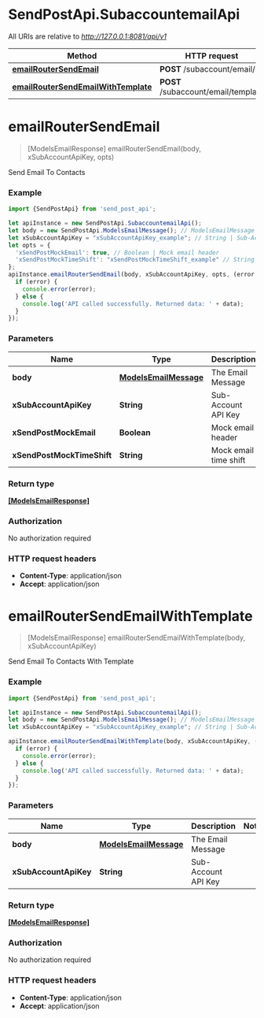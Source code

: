 # SendPostApi.SubaccountemailApi

All URIs are relative to *http://127.0.0.1:8081/api/v1*

Method | HTTP request | Description
------------- | ------------- | -------------
[**emailRouterSendEmail**](SubaccountemailApi.md#emailRouterSendEmail) | **POST** /subaccount/email/ | 
[**emailRouterSendEmailWithTemplate**](SubaccountemailApi.md#emailRouterSendEmailWithTemplate) | **POST** /subaccount/email/template | 

<a name="emailRouterSendEmail"></a>
# **emailRouterSendEmail**
> [ModelsEmailResponse] emailRouterSendEmail(body, xSubAccountApiKey, opts)



Send Email To Contacts

### Example
```javascript
import {SendPostApi} from 'send_post_api';

let apiInstance = new SendPostApi.SubaccountemailApi();
let body = new SendPostApi.ModelsEmailMessage(); // ModelsEmailMessage | The Email Message
let xSubAccountApiKey = "xSubAccountApiKey_example"; // String | Sub-Account API Key
let opts = { 
  'xSendPostMockEmail': true, // Boolean | Mock email header
  'xSendPostMockTimeShift': "xSendPostMockTimeShift_example" // String | Mock email time shift
};
apiInstance.emailRouterSendEmail(body, xSubAccountApiKey, opts, (error, data, response) => {
  if (error) {
    console.error(error);
  } else {
    console.log('API called successfully. Returned data: ' + data);
  }
});
```

### Parameters

Name | Type | Description  | Notes
------------- | ------------- | ------------- | -------------
 **body** | [**ModelsEmailMessage**](ModelsEmailMessage.md)| The Email Message | 
 **xSubAccountApiKey** | **String**| Sub-Account API Key | 
 **xSendPostMockEmail** | **Boolean**| Mock email header | [optional] 
 **xSendPostMockTimeShift** | **String**| Mock email time shift | [optional] 

### Return type

[**[ModelsEmailResponse]**](ModelsEmailResponse.md)

### Authorization

No authorization required

### HTTP request headers

 - **Content-Type**: application/json
 - **Accept**: application/json

<a name="emailRouterSendEmailWithTemplate"></a>
# **emailRouterSendEmailWithTemplate**
> [ModelsEmailResponse] emailRouterSendEmailWithTemplate(body, xSubAccountApiKey)



Send Email To Contacts With Template

### Example
```javascript
import {SendPostApi} from 'send_post_api';

let apiInstance = new SendPostApi.SubaccountemailApi();
let body = new SendPostApi.ModelsEmailMessage(); // ModelsEmailMessage | The Email Message
let xSubAccountApiKey = "xSubAccountApiKey_example"; // String | Sub-Account API Key

apiInstance.emailRouterSendEmailWithTemplate(body, xSubAccountApiKey, (error, data, response) => {
  if (error) {
    console.error(error);
  } else {
    console.log('API called successfully. Returned data: ' + data);
  }
});
```

### Parameters

Name | Type | Description  | Notes
------------- | ------------- | ------------- | -------------
 **body** | [**ModelsEmailMessage**](ModelsEmailMessage.md)| The Email Message | 
 **xSubAccountApiKey** | **String**| Sub-Account API Key | 

### Return type

[**[ModelsEmailResponse]**](ModelsEmailResponse.md)

### Authorization

No authorization required

### HTTP request headers

 - **Content-Type**: application/json
 - **Accept**: application/json

